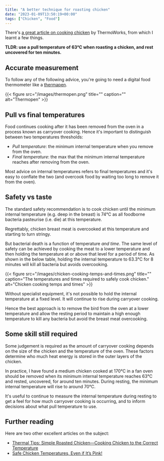 ```yaml
---
title: "A better technique for roasting chicken"
date: "2023-01-09T13:50:19+00:00"
tags: ["Chicken", "Food"]
---
```


There's [a great article on cooking chicken][thermoblog_chicken_temps] by
ThermoWorks, from which I learnt a few things.

**TLDR: use a pull temperature of 63℃ when roasting a chicken, and rest
uncovered for ten minutes.**

## Accurate measurement

To follow any of the following advice, you're going to need a digital food
thermometer like a [thermapen][thermapen].

{{< figure src="/images/thermopen.png" title="" caption="" alt="Thermopen" >}}

## Pull vs final temperatures

Food continues cooking after it has been removed from the oven in a process
known as carryover cooking. Hence it's important to distinguish between two
temperatures thresholds:

- _Pull temperature_: the minimum internal temperature when you remove from the
  oven.
- _Final temperature_: the max that the minimum internal temperature reaches
  after removing from the oven.

Most advice on internal temperatures refers to final temperatures and it's easy
to conflate the two (and overcook food by waiting too long to remove it from the
oven).

## Safety vs taste

The standard safety recommendation is to cook chicken until the minimum internal
temperature (e.g. deep in the breast) is 74℃ as all foodborne bacteria
pasteurise (i.e. die) at this temperature.

Regrettably, chicken breast meat is overcooked at this temperature and starting
to turn stringy.

But bacterial death is a function of temperature _and time_. The same level of
safety can be achieved by cooking the meat to a lower temperature and then
holding the temperature at or above that level for a period of time. As shown in
the below table, holding the internal temperature to 63.3℃ for 8 minutes will
kill all bacteria but avoids overcooking.

{{< figure src="/images/chicken-cooking-temps-and-times.png" title="" caption="The temperatures and times required to safely cook chicken." alt="Chicken cooking temps and times" >}}

Without specialist equipment, it's not possible to hold the internal temperature
at a fixed level. It will continue to rise during carryover cooking.

Hence the best approach is to remove the bird from the oven at a lower
temperature and allow the resting period to maintain a high enough temperature
to kill any bacteria but avoid the breast meat overcooking.

## Some skill still required

Some judgement is required as the amount of carryover cooking depends on the
size of the chicken and the temperature of the oven. These factors determine who
much heat energy is stored in the outer layers of the chicken.

In practice, I have found a medium chicken cooked at 170℃ in a fan oven should
be removed when its minimum internal temperature reaches 63℃ and rested,
uncovered, for around ten minutes. During resting, the minimum internal
temperature will rise to around 70℃.

It's useful to continue to measure the internal temperature during resting to
get a feel for how much carryover cooking is occurring, and to inform decisions
about what pull temperature to use.

## Further reading

Here are two other excellent articles on the subject:

- [Thermal Tips: Simple Roasted Chicken—Cooking Chicken to the Correct
  Temperature][thermoblog_chicken_roasting]
- [Safe Chicken Temperatures, Even if It’s Pink!][thermoblog_chicken_bloody]

[thermapen]:
  https://thermapen.co.uk/thermapen-thermometers/1-46-thermapen-classic-thermometer.html
[thermoblog_chicken_temps]:
  https://blog.thermoworks.com/chicken/chicken-internal-temps-everything-you-need-to-know/
[thermoblog_chicken_roasting]:
  https://blog.thermoworks.com/chicken/thermal-tips-simple-roasted-chicken/
[thermoblog_chicken_bloody]:
  https://blog.thermoworks.com/chicken/bloody_chicken/
